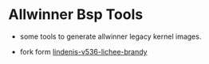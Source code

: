 # Allwinner Bsp Tools
* some tools to generate allwinner legacy kernel images.

- fork form [lindenis-v536-lichee-brandy](https://github.com/lindenis-org/lindenis-v536-lichee-brandy)

